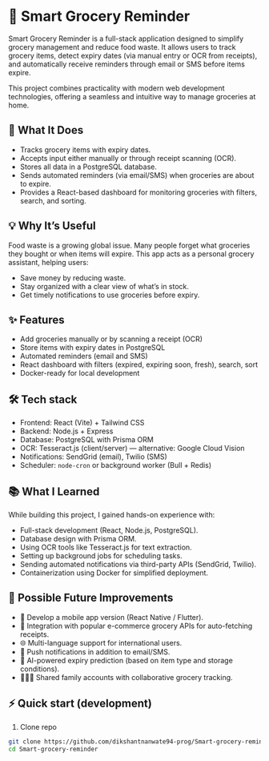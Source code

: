 # 🛒 Smart Grocery Reminder
Smart Grocery Reminder is a full-stack application designed to simplify grocery management and reduce food waste. It allows users to track grocery items, detect expiry dates (via manual entry or OCR from receipts), and automatically receive reminders through email or SMS before items expire.

This project combines practicality with modern web development technologies, offering a seamless and intuitive way to manage groceries at home.


## 🚀 What It Does
- Tracks grocery items with expiry dates.
- Accepts input either manually or through receipt scanning (OCR).
- Stores all data in a PostgreSQL database.
- Sends automated reminders (via email/SMS) when groceries are about to expire.
- Provides a React-based dashboard for monitoring groceries with filters, search, and sorting.


## 💡 Why It’s Useful
Food waste is a growing global issue. Many people forget what groceries they bought or when items will expire. This app acts as a personal grocery assistant, helping users:
- Save money by reducing waste.
- Stay organized with a clear view of what’s in stock.
- Get timely notifications to use groceries before expiry.


## ✨ Features
- Add groceries manually or by scanning a receipt (OCR)
- Store items with expiry dates in PostgreSQL
- Automated reminders (email and SMS)
- React dashboard with filters (expired, expiring soon, fresh), search, sort
- Docker-ready for local development


## 🛠 Tech stack
- Frontend: React (Vite) + Tailwind CSS
- Backend: Node.js + Express
- Database: PostgreSQL with Prisma ORM
- OCR: Tesseract.js (client/server) — alternative: Google Cloud Vision
- Notifications: SendGrid (email), Twilio (SMS)
- Scheduler: `node-cron` or background worker (Bull + Redis)


## 📚 What I Learned
While building this project, I gained hands-on experience with:
- Full-stack development (React, Node.js, PostgreSQL).
- Database design with Prisma ORM.
- Using OCR tools like Tesseract.js for text extraction.
- Setting up background jobs for scheduling tasks.
- Sending automated notifications via third-party APIs (SendGrid, Twilio).
- Containerization using Docker for simplified deployment.


## 🔮 Possible Future Improvements
- 📱 Develop a mobile app version (React Native / Flutter).
- 🛒 Integration with popular e-commerce grocery APIs for auto-fetching receipts.
- 🌐 Multi-language support for international users.
- 🔔 Push notifications in addition to email/SMS.
- 🤖 AI-powered expiry prediction (based on item type and storage conditions).
- 👨‍👩‍👧 Shared family accounts with collaborative grocery tracking.


## ⚡ Quick start (development)
1. Clone repo
```bash
git clone https://github.com/dikshantnanwate94-prog/Smart-grocery-reminder.git
cd Smart-grocery-reminder
